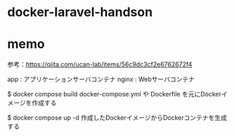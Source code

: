# docker-laravel-handson

# memo
参考：https://qiita.com/ucan-lab/items/56c9dc3cf2e6762672f4

app : アプリケーションサーバコンテナ
nginx : Webサーバコンテナ

$ docker compose build
docker-compose.yml や Dockerfile を元にDockerイメージを作成する

$ docker compose up -d
作成したDockerイメージからDockerコンテナを生成する

